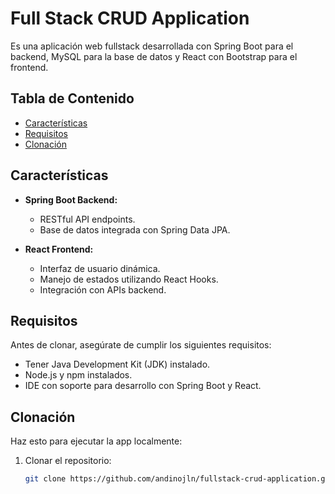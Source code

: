 # Full Stack CRUD Application

Es una aplicación web fullstack desarrollada con Spring Boot para el backend, MySQL para la base de datos y React con Bootstrap para el frontend.

## Tabla de Contenido

- [Características](#caracteristicas)
- [Requisitos](#requisitos)
- [Clonación](#clonacion)

## Características

- **Spring Boot Backend:**
  - RESTful API endpoints.
  - Base de datos integrada con Spring Data JPA.

- **React Frontend:**
  - Interfaz de usuario dinámica.
  - Manejo de estados utilizando React Hooks.
  - Integración con APIs backend.

## Requisitos

Antes de clonar, asegúrate de cumplir los siguientes requisitos:

- Tener Java Development Kit (JDK) instalado.
- Node.js y npm instalados.
- IDE con soporte para desarrollo con Spring Boot y React.

## Clonación

Haz esto para ejecutar la app localmente:

1. Clonar el repositorio:

   ```bash
   git clone https://github.com/andinojln/fullstack-crud-application.git
